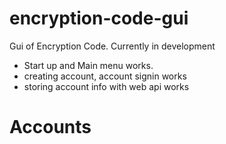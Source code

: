 # encryption-code-gui
Gui of Encryption Code. Currently in development

- Start up and Main menu works.
- creating account, account signin works
- storing account info with web api works

# Accounts
